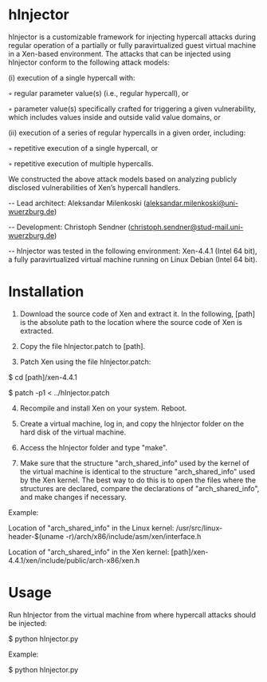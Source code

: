 hInjector
=========

hInjector is a customizable framework for injecting hypercall attacks during regular operation of a partially or fully paravirtualized guest virtual machine in a Xen-based environment. The attacks that can be injected using hInjector conform to the following attack models:

(i) execution of a single hypercall with:

◦ regular parameter value(s) (i.e., regular hypercall), or

◦ parameter value(s) specifically crafted for triggering a given vulnerability, which includes values inside and
outside valid value domains, or

(ii) execution of a series of regular hypercalls in a given order, including:

◦ repetitive execution of a single hypercall, or 

◦ repetitive execution of multiple hypercalls.

We constructed the above attack models based on analyzing publicly disclosed vulnerabilities of Xen’s hypercall handlers. 


-- Lead architect: Aleksandar Milenkoski (aleksandar.milenkoski@uni-wuerzburg.de)

-- Development: Christoph Sendner (christoph.sendner@stud-mail.uni-wuerzburg.de)

-- hInjector was tested in the following environment: Xen-4.4.1 (Intel 64 bit), a fully paravirtualized virtual machine running on Linux Debian (Intel 64 bit). 

Installation
=========

1) Download the source code of Xen and extract it. In the following, [path] is the absolute path to the location where the source code of Xen is extracted.

2) Copy the file hInjector.patch to [path].

3) Patch Xen using the file hInjector.patch:

$ cd [path]/xen-4.4.1

$ patch -p1 < ../hInjector.patch

4) Recompile and install Xen on your system. Reboot. 

5) Create a virtual machine, log in, and copy the hInjector folder on the hard disk of the virtual machine.  

6) Access the hInjector folder and type "make".

7) Make sure that the structure "arch_shared_info" used by the kernel of the virtual machine is identical to the structure "arch_shared_info" used by the Xen kernel. The best way to do this is to open the files where the structures are declared, compare the declarations of "arch_shared_info", and make changes if necessary. 

Example:

Location of "arch_shared_info" in the Linux kernel: /usr/src/linux-header-$(uname -r)/arch/x86/include/asm/xen/interface.h

Location of "arch_shared_info" in the Xen kernel: [path]/xen-4.4.1/xen/include/public/arch-x86/xen.h 

Usage
=========

Run hInjector from the virtual machine from where hypercall attacks should be injected:

$ python hInjector.py <configuration file>

Example:

$ python hInjector.py <configuration file>

